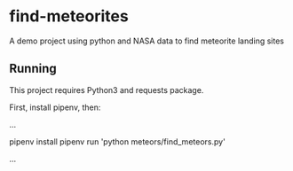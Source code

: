 # find-meteorites
A  demo project using python and NASA data to find meteorite landing sites


## Running

This project requires Python3 and requests package.


First, install pipenv, then:

...

pipenv install
pipenv run 'python meteors/find_meteors.py'

...
